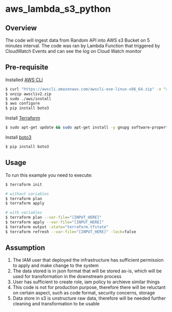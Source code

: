 # aws_lambda_s3_python

## Overview
The code will ingest data from Random API into AWS s3 Bucket on 5 minutes interval. The code was ran by Lambda Function that triggered by CloudWatch Events and can see the log on Cloud Watch monitor

## Pre-requisite

Installed [AWS CLI](https://docs.aws.amazon.com/cli/latest/userguide/getting-started-install.html#cliv2-linux-install)

```bash
$ curl "https://awscli.amazonaws.com/awscli-exe-linux-x86_64.zip" -o "awscliv2.zip"
$ unzip awscliv2.zip
$ sudo ./aws/install
$ aws configure
$ pip install boto3
```

Install [Terraform](https://developer.hashicorp.com/terraform/tutorials/aws-get-started/install-cli)
```bash
$ sudo apt-get update && sudo apt-get install -y gnupg software-properties-common
```

Install [boto3](https://boto3.amazonaws.com/v1/documentation/api/latest/index.html)
```bash
$ pip install boto3
```

## Usage

To run this example you need to execute:

```bash
$ terraform init

# without variables
$ terraform plan
$ terraform apply

# with variables
$ terraform plan --var-file="[INPUT_HERE]"
$ terraform apply --var-file="[INPUT_HERE]"
$ terraform output -state="terraform.tfstate"
$ terraform refresh --var-file="[INPUT_HERE]" -lock=false
```



## Assumption
  1. The IAM user that deployed the infrastructure has sufficient permission to apply and make change to the system
  2. The data stored is in json format that will be stored as-is, which will be used for transformation in the downstream process
  3. User has sufficient to create role, iam policy to archieve similar things
  4. This code is not for production purpose, therefore there will be reluctant on certain aspect, such as code format, security concerns, storage
  5. Data store in s3 is unstructure raw data, therefore will be needed further cleaning and transformation to be usable